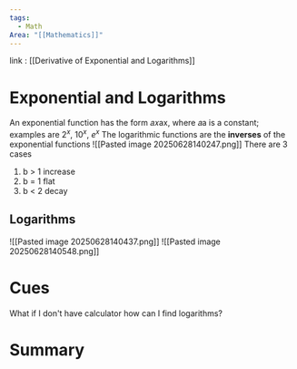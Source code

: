 ```yaml
---
tags:
  - Math
Area: "[[Mathematics]]"
---
```

link : [[Derivative of Exponential and Logarithms]]
# Exponential and Logarithms
An exponential function has the form 𝑎𝑥ax, where 𝑎a is a constant; examples are $2^x$, $10^x$, $e^x$ The logarithmic functions are the **inverses** of the exponential functions
![[Pasted image 20250628140247.png]]
There are 3 cases
1. b > 1 increase
2. b = 1 flat
3. b < 2 decay
## Logarithms
![[Pasted image 20250628140437.png]]
![[Pasted image 20250628140548.png]]



# Cues
What if I don't have calculator how can I find logarithms?
# Summary
```

```